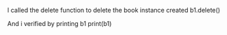 I called the delete function to delete the book instance created
b1.delete()
<!-- (1, {'bookshelf.Book': 1}) -->

And i verified by printing b1
print(b1)
<!-- Book object (none) -->